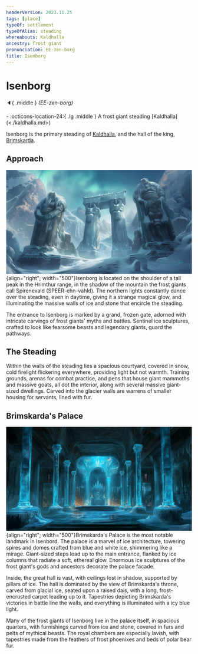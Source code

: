 ```yaml
---
headerVersion: 2023.11.25
tags: [place]
typeOf: settlement
typeOfAlias: steading
whereabouts: Kaldhalla
ancestry: frost giant
pronunciation: EE-zen-borg
title: Isenborg
---
```

# Isenborg
:speaker:{ .middle } *(EE-zen-borg)*  
<div class="grid cards ext-narrow-margin ext-one-column" markdown>
-    :octicons-location-24:{ .lg .middle } A frost giant steading [Kaldhalla](<./kaldhalla.md>)  
</div>


Isenborg is the primary steading of [Kaldhalla](<./kaldhalla.md>), and the hall of the king, [Brimskarda](<../../people/giants/brimskarda.md>). 

## Approach

![Steading Entrance](../../assets/steading-entrance.png){align="right"; width="500"}Isenborg is located on the shoulder of a tall peak in the Hrimthur range, in the shadow of the mountain the frost giants call Spirenevald (SPEER-ehn-vahld). The northern lights constantly dance over the steading, even in daytime, giving it a strange magical glow, and illuminating the massive walls of ice and stone that encircle the steading. 

The entrance to Isenborg is marked by a grand, frozen gate, adorned with intricate carvings of frost giants' myths and battles. Sentinel ice sculptures, crafted to look like fearsome beasts and legendary giants, guard the pathways.

## The Steading

Within the walls of the steading lies a spacious courtyard, covered in snow, cold firelight flickering everywhere, providing light but not warmth. Training grounds, arenas for combat practice, and pens that house giant mammoths and massive goats, all dot the interior, along with several massive giant-sized dwellings. Carved into the glacier walls are warrens of smaller housing for servants, lined with fur.

## Brimskarda's Palace

![Brimskarda Palace Interior](../../assets/brimskarda-palace-interior.png){align="right"; width="500"}Brimskarda's Palace is the most notable landmark in Isenbord. The palace is a marvel of ice architecture, towering spires and domes crafted from blue and white ice, shimmering like a mirage. Giant-sized steps lead up to the main entrance, flanked by ice columns that radiate a soft, ethereal glow. Enormous ice sculptures of the frost giant's gods and ancestors decorate the palace facade.

Inside, the great hall is vast, with ceilings lost in shadow, supported by pillars of ice. The hall is dominated by the view of Brimskarda's throne, carved from glacial ice, seated upon a raised dais, with a long, frost-encrusted carpet leading up to it. Tapestries depicting Brimskarda's victories in battle line the walls, and everything is illuminated with a icy blue light. 

Many of the frost giants of Isenborg live in the palace itself, in spacious quarters, with furnishings carved from ice and stone, covered in furs and pelts of mythical beasts. The royal chambers are especially lavish, with tapestries made from the feathers of frost phoenixes and beds of polar bear fur.


